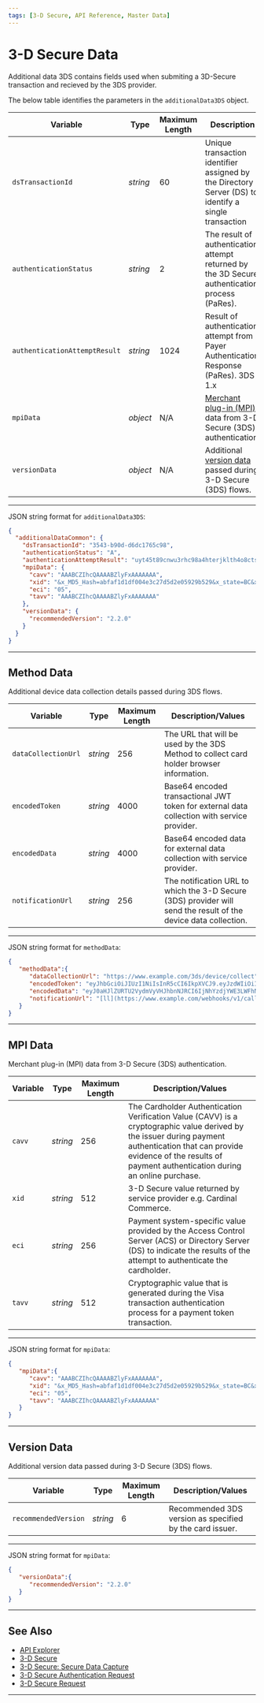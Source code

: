 ```yaml
---
tags: [3-D Secure, API Reference, Master Data]
---
```


# 3-D Secure Data

Additional data 3DS contains fields used when submiting a 3D-Secure transaction and recieved by the 3DS provider. 

<!--
type: tab
titles: additionalData3DS, JSON Example
-->


The below table identifies the parameters in the `additionalData3DS` object.

| Variable | Type | Maximum Length | Description |
| -------- | -- | ------------ | ------------------ |
| `dsTransactionId` | *string* | 60 | Unique transaction identifier assigned by the Directory Server (DS) to identify a single transaction | 
| `authenticationStatus` | *string* | 2 | The result of authentication attempt returned by the 3D Secure authentication process (PaRes). |
| `authenticationAttemptResult` | *string* | 1024 | Result of authentication attempt from Payer Authentication Response (PaRes). 3DS 1.x |
| `mpiData` | *object* | N/A | [Merchant plug-in (MPI)](#mpi-data) data from 3-D Secure (3DS) authentication. |
| `versionData` | *object* | N/A | Additional [version data](#version-data) passed during 3-D Secure (3DS) flows. |

---

<!--
type: tab
-->


JSON string format for `additionalData3DS`:

```json
{
  "additionalDataCommon": {
    "dsTransactionId": "3543-b90d-d6dc1765c98",
    "authenticationStatus": "A",
    "authenticationAttemptResult": "uyt45t89cnwu3rhc98a4hterjklth4o8ctsrjzth4",
    "mpiData": {
      "cavv": "AAABCZIhcQAAAABZlyFxAAAAAAA",
      "xid": "&x_MD5_Hash=abfaf1d1df004e3c27d5d2e05929b529&x_state=BC&x_reference_3=&x_auth_code=ET141870&x_fp_timestamp=1231877695",
      "eci": "05",
      "tavv": "AAABCZIhcQAAAABZlyFxAAAAAAA"
    },
    "versionData": {
      "recommendedVersion": "2.2.0"
    }
  }
}
```

<!-- type: tab-end -->

---

## Method Data

Additional device data collection details passed during 3DS flows.

<!--
type: tab
titles: methodData, JSON Example
-->


| Variable | Type | Maximum Length | Description/Values |
| ----- | ----- | ----- | ----- |
| `dataCollectionUrl` | *string* | 256 | The URL that will be used by the 3DS Method to collect card holder browser information. |
| `encodedToken` | *string* | 4000 | Base64 encoded transactional JWT token for external data collection with service provider. |
| `encodedData` | *string* | 4000 | Base64 encoded data for external data collection with service provider. |
| `notificationUrl` | *string* | 256 | The notification URL to which the 3-D Secure (3DS) provider will send the result of the device data collection. |

---

<!--
type: tab
-->


JSON string format for `methodData`:

```json
{
   "methodData":{
      "dataCollectionUrl": "https://www.example.com/3ds/device/collect",
      "encodedToken": "eyJhbGciOiJIUzI1NiIsInR5cCI6IkpXVCJ9.eyJzdWIiOiIxMjM0NTY3ODkwIiwibmFtZSI6IkpvaG4gRG9lIiwiaWF0IjoxNTE2MjM5MDIyfQ.SflKxwRJSMeKKF2QT4fwpMeJf36POk6yJV_adQssw5c",
      "encodedData": "eyJ0aHJlZURTU2VydmVyVHJhbnNJRCI6IjNhYzdjYWE3LWFhNDItMjY2My03OTFiLTJhYzA1YTU0MmM0YSJ9",
      "notificationUrl": "[ll](https://www.example.com/webhooks/v1/callback)"
   }
}
```

<!-- type: tab-end -->

---

## MPI Data

Merchant plug-in (MPI) data from 3-D Secure (3DS) authentication.

<!--
type: tab
titles: mpiData, JSON Example
-->


| Variable | Type | Maximum Length | Description/Values |
| ----- | ----- | ----- | ----- |
| `cavv` | *string* | 256 | The Cardholder Authentication Verification Value (CAVV) is a cryptographic value derived by the issuer during payment authentication that can provide evidence of the results of payment authentication during an online purchase. |
| `xid` | *string* | 512 | 3-D Secure value returned by service provider e.g. Cardinal Commerce. |
| `eci` | *string* | 256 | Payment system-specific value provided by the Access Control Server (ACS) or Directory Server (DS) to indicate the results of the attempt to authenticate the cardholder. |
| `tavv` | *string* | 512 | Cryptographic value that is generated during the Visa transaction authentication process for a payment token transaction. |

---

<!--
type: tab
-->


JSON string format for `mpiData`:

```json
{
   "mpiData":{
      "cavv": "AAABCZIhcQAAAABZlyFxAAAAAAA",
      "xid": "&x_MD5_Hash=abfaf1d1df004e3c27d5d2e05929b529&x_state=BC&x_reference_3=&x_auth_code=ET141870&x_fp_timestamp=1231877695",
      "eci": "05",
      "tavv": "AAABCZIhcQAAAABZlyFxAAAAAAA"
   }
}
```

<!-- type: tab-end -->

---

## Version Data

Additional version data passed during 3-D Secure (3DS) flows.

<!--
type: tab
titles: versionData, JSON Example
-->


| Variable | Type | Maximum Length | Description/Values |
| ----- | ----- | ----- | ----- |
| `recommendedVersion` | *string* | 6 | Recommended 3DS version as specified by the card issuer. |

---

<!--
type: tab
-->


JSON string format for `mpiData`:

```json
{
   "versionData":{
      "recommendedVersion": "2.2.0"
   }
}
```

<!-- type: tab-end -->

---

## See Also

- [API Explorer](../api/?type=post&path=/payments/v1/charges)
- [3-D Secure](?path=docs/Online-Mobile-Digital/3D-Secure/3DSecure.md)
- [3-D Secure: Secure Data Capture](?path=docs/Online-Mobile-Digital/3D-Secure/3DS-Secure-Data-Capture.md)
- [3-D Secure Authentication Request](?path=docs/Online-Mobile-Digital/3D-Secure/3DS-Authentication.md)
- [3-D Secure Request](?path=docs/Online-Mobile-Digital/3D-Secure/3DS-Request.md)

--- 

